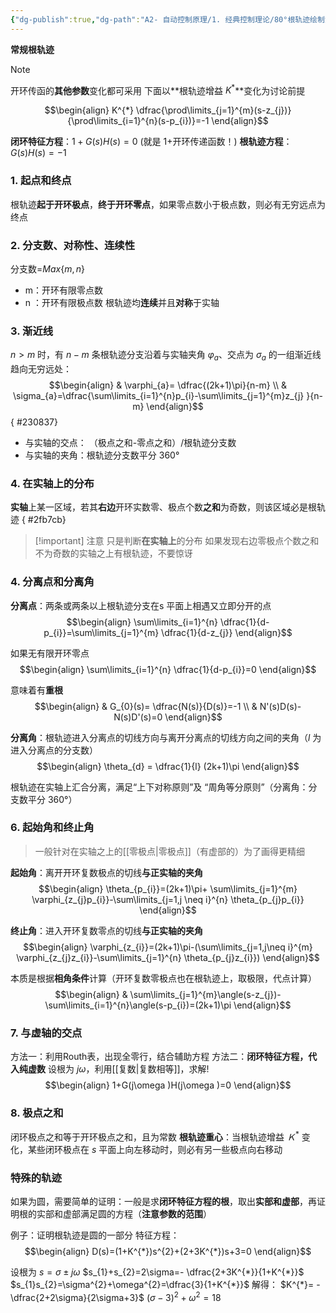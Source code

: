 ```yaml
---
{"dg-publish":true,"dg-path":"A2- 自动控制原理/1. 经典控制理论/80°根轨迹绘制法则.md","permalink":"/A2- 自动控制原理/1. 经典控制理论/80°根轨迹绘制法则/","dgPassFrontmatter":true,"noteIcon":"","created":"2024-04-16T13:01:27.000+08:00","updated":"2025-04-14T17:46:14.196+08:00"}
---
```


**常规根轨迹**

>[!note] 
开环传函的**其他参数**变化都可采用
下面以**根轨迹增益 $K^{*}$**变化为讨论前提

$$\begin{align}
K^{*} \dfrac{\prod\limits_{j=1}^{m}(s-z_{j})}{\prod\limits_{i=1}^{n}(s-p_{i})}=-1
\end{align}$$

**闭环特征方程**：$1+G(s)H(s)=0$   (就是 1+开环传递函数！)
**根轨迹方程**：$G(s)H(s)=-1$


### 1. 起点和终点
根轨迹**起于开环极点**，**终于开环零点**，如果零点数小于极点数，则必有无穷远点为终点

### 2. 分支数、对称性、连续性
分支数=$Max\left\{m,n \right\}$
- m：开环有限零点数
- n ：开环有限极点数
根轨迹均**连续**并且**对称**于实轴

### 3. 渐近线
$n>m$ 时，有 $n-m$ 条根轨迹分支沿着与实轴夹角 $\varphi_{a}$、交点为 $\sigma_{a}$ 的一组渐近线趋向无穷远处：
$$\begin{align}
 & \varphi_{a}= \dfrac{(2k+1)\pi}{n-m} \\
 & \sigma_{a}=\dfrac{\sum\limits_{i=1}^{n}p_{i}-\sum\limits_{j=1}^{m}z_{j} }{n-m}
\end{align}$$
{ #230837}


- 与实轴的交点： （极点之和-零点之和）/根轨迹分支数
- 与实轴的夹角：根轨迹分支数平分 360°

### 4. 在实轴上的分布
**实轴**上某一区域，若其**右边**开环实数零、极点个数**之和**为奇数，则该区域必是根轨迹
{ #2fb7cb}


>[!important] 注意
>只是判断**在实轴上**的分布
>如果发现右边零极点个数之和不为奇数的实轴之上有根轨迹，不要惊讶
### 4. 分离点和分离角
**分离点**：两条或两条以上根轨迹分支在s 平面上相遇又立即分开的点
$$\begin{align}
\sum\limits_{i=1}^{n} \dfrac{1}{d-p_{i}}=\sum\limits_{j=1}^{m} \dfrac{1}{d-z_{j}}
\end{align}$$

如果无有限开环零点
$$\begin{align}
\sum\limits_{i=1}^{n} \dfrac{1}{d-p_{i}}=0
\end{align}$$


意味着有**重根**
$$\begin{align}
 & G_{0}(s)= \dfrac{N(s)}{D(s)}=-1 \\
 & N'(s)D(s)-N(s)D'(s)=0
\end{align}$$


**分离角**：根轨迹进入分离点的切线方向与离开分离点的切线方向之间的夹角（$l$ 为进入分离点的分支数）
$$\begin{align}
\theta_{d} = \dfrac{1}{l} (2k+1)\pi
\end{align}$$

根轨迹在实轴上汇合分离，满足“上下对称原则”及 “周角等分原则”（分离角：分支数平分 360°）


### 6. 起始角和终止角
>一般针对在实轴之上的[[零极点\|零极点]]（有虚部的）为了画得更精细

**起始角**：离开开环复数极点的切线**与正实轴的夹角**
$$\begin{align}
\theta_{p_{i}}=(2k+1)\pi+ \sum\limits_{j=1}^{m} \varphi_{z_{j}p_{i}}-\sum\limits_{j=1,j \neq i}^{n} \theta_{p_{j}p_{i}}
\end{align}$$

**终止角**：进入开环复数零点的切线**与正实轴的夹角**
$$\begin{align}
\varphi_{z_{i}}=(2k+1)\pi-(\sum\limits_{j=1,j\neq i}^{m} \varphi_{z_{j}z_{i}}-\sum\limits_{j=1}^{n} \theta_{p_{j}z_{i}}) 
\end{align}$$

本质是根据**相角条件**计算（开环复数零极点也在根轨迹上，取极限，代点计算）
$$\begin{align}
 & \sum\limits_{j=1}^{m}\angle(s-z_{j})-\sum\limits_{i=1}^{n}\angle(s-p_{i})=(2k+1)\pi
\end{align}$$

### 7. 与虚轴的交点
方法一：利用Routh表，出现全零行，结合辅助方程
方法二：**闭环特征方程，代入纯虚数**  设根为 $j\omega$，利用[[复数\|复数相等]]，求解!
$$\begin{align}
1+G(j\omega )H(j\omega )=0
\end{align}$$

### 8. 极点之和
闭环极点之和等于开环极点之和，且为常数
**根轨迹重心**：当根轨迹增益 $Ｋ^{*}$ 变化，某些闭环极点在 $s$ 平面上向左移动时，则必有另一些极点向右移动
### 特殊的轨迹
如果为圆，需要简单的证明：一般是求**闭环特征方程的根**，取出**实部和虚部**，再证明根的实部和虚部满足圆的方程（**注意参数的范围**）

例子：证明根轨迹是圆的一部分
特征方程：
$$\begin{align}
D(s)=(1+K^{*})s^{2}+(2+3K^{*})s+3=0
\end{align}$$

设根为 $s=\sigma\pm j\omega$
$s_{1}+s_{2}=2\sigma=- \dfrac{2+3K^{*}}{1+K^{*}}$
$s_{1}s_{2}=\sigma^{2}+\omega^{2}=\dfrac{3}{1+K^{*}}$
解得：
$K^{*}= -\dfrac{2+2\sigma}{2\sigma+3}$
$(\sigma-3)^{2}+\omega^{2}=18$

